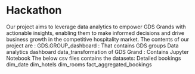 # Hackathon
Our project aims to leverage data analytics to empower GDS Grands with actionable insights, enabling them to make informed decisions and drive business growth in the competitive hospitality market.
The contents of our project are :
GDS.GROUP_dashboard : That contains GDS groups Data analytics dashboard
data_transformation of GDS Grand : Contains Jupyter Notebook 
The below csv files contains the datasets:
Detailed bookings
dim_date
dim_hotels
dim_rooms
fact_aggregated_bookings 
